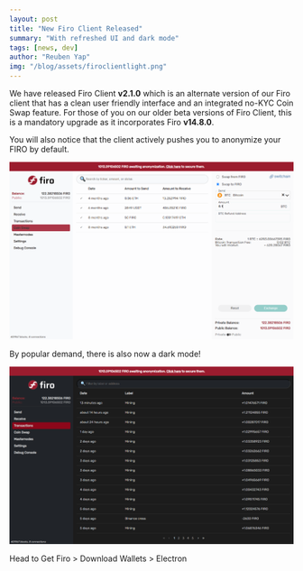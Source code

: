 ```yaml
---
layout: post
title: "New Firo Client Released"
summary: "With refreshed UI and dark mode"
tags: [news, dev]
author: "Reuben Yap"
img: "/blog/assets/firoclientlight.png"
---
```


We have released Firo Client **v2.1.0** which is an alternate version of our Firo client that has a clean user friendly interface and an integrated no-KYC Coin Swap feature. For those of you on our older beta versions of Firo Client, this is a mandatory upgrade as it incorporates Firo **v14.8.0**.

You will also notice that the client actively pushes you to anonymize your FIRO by default.

![](/blog/assets/firoclientlight.png)

By popular demand, there is also now a dark mode!

![](/blog/assets/firoclientdark.png)

Head to Get Firo > Download Wallets > Electron
